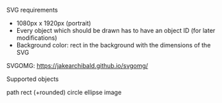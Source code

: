 SVG requirements

- 1080px x 1920px (portrait)
- Every object which should be drawn has to have an object ID (for later modifications)
- Background color: rect in the background with the dimensions of the SVG

SVGOMG: https://jakearchibald.github.io/svgomg/


Supported objects

path
rect (+rounded)
circle
ellipse
image
